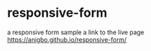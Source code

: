 # responsive-form
a responsive form sample
a link to the live page https://anigbo.github.io/responsive-form/

